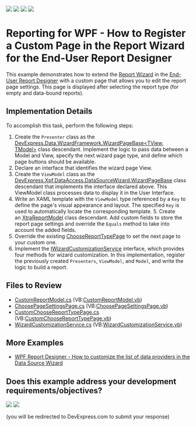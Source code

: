 <!-- default badges list -->
![](https://img.shields.io/endpoint?url=https://codecentral.devexpress.com/api/v1/VersionRange/128605288/24.2.1%2B)
[![](https://img.shields.io/badge/Open_in_DevExpress_Support_Center-FF7200?style=flat-square&logo=DevExpress&logoColor=white)](https://supportcenter.devexpress.com/ticket/details/T600080)
[![](https://img.shields.io/badge/📖_How_to_use_DevExpress_Examples-e9f6fc?style=flat-square)](https://docs.devexpress.com/GeneralInformation/403183)
[![](https://img.shields.io/badge/💬_Leave_Feedback-feecdd?style=flat-square)](#does-this-example-address-your-development-requirementsobjectives)
<!-- default badges end -->
# Reporting for WPF - How to Register a Custom Page in the Report Wizard for the End-User Report Designer

This example demonstrates how to extend the [Report Wizard](https://docs.devexpress.com/XtraReports/114841/desktop-reporting/wpf-reporting/end-user-report-designer-for-wpf/gui/report-wizard) in the [End-User Report Designer](https://docs.devexpress.com/XtraReports/114104/desktop-reporting/wpf-reporting/end-user-report-designer-for-wpf) with a custom page that allows you to edit the report page settings. This page is displayed after selecting the report type (for empty and data-bound reports).

## Implementation Details

To accomplish this task, perform the following steps:

1. Create the `Presenter` class as the [DevExpress.Data.WizardFramework.WizardPageBase<TView, TModel>](https://docs.devexpress.com/CoreLibraries/DevExpress.Data.WizardFramework.WizardPageBase-2) class descendant. Implement the logic to pass data between a Model and View, specify the next wizard page type, and define which page buttons should be available.
2. Declare an interface that identifies the wizard page View.
3. Create the `ViewModel` class as the [DevExpress.Xpf.DataAccess.DataSourceWizard.WizardPageBase](https://docs.devexpress.com/WPF/DevExpress.Xpf.DataAccess.DataSourceWizard.WizardPageBase) class descendant that implements the interface declared above. This ViewModel class processes data to display it in the User Interface.
4. Write an XAML template with the `ViewModel` type referenced by a `Key` to define the page's visual appearance and layout. The specified `Key` is used to automatically locate the corresponding template.
5. Create an [XtraReportModel](https://docs.devexpress.com/XtraReports/DevExpress.XtraReports.Wizards.XtraReportModel) class descendant. Add custom fields to store the report page settings and override the `Equals` method to take into account the added fields.
6. Override the existing [ChooseReportTypePage](https://docs.devexpress.com/WPF/DevExpress.Xpf.Reports.UserDesigner.ReportWizard.Pages.ChooseReportTypePage) to set the next page to your custom one.
7. Implement the [IWizardCustomizationService](https://docs.devexpress.com/WPF/DevExpress.Xpf.Reports.UserDesigner.ReportWizard.IWizardCustomizationService) interface, which provides four methods for wizard customization. In this implementation, register the previously created `Presenters`, `ViewModel`, and `Model`,  and write the logic to build a report.


## Files to Review

* [CustomReportModel.cs](./CS/CustomReportModel.cs) (VB:[CustomReportModel.vb](./VB/CustomReportModel.vb))
* [ChoosePageSettingsPage.cs](./CS/ChoosePageSettingsPage.cs) (VB:[ChoosePageSettingsPage.vb](./VB/ChoosePageSettingsPage.vb))
* [CustomChooseReportTypePage.cs](./CS/CustomChooseReportTypePage.cs) (VB:[CustomChooseReportTypePage.vb](./VB/CustomChooseReportTypePage.vb))
* [WizardCustomizationService.cs](./CS/WizardCustomizationService.cs) (VB:[WizardCustomizationService.vb](./VB/WizardCustomizationService.vb))

## More Examples

* [WPF Report Designer - How to customize the list of data providers in the Data Source Wizard](https://github.com/DevExpress-Examples/reporting-wpf-designer-data-provider-list)

<!-- feedback -->
## Does this example address your development requirements/objectives?

[<img src="https://www.devexpress.com/support/examples/i/yes-button.svg"/>](https://www.devexpress.com/support/examples/survey.xml?utm_source=github&utm_campaign=reporting-wpf-wizard-custom-page&~~~was_helpful=yes) [<img src="https://www.devexpress.com/support/examples/i/no-button.svg"/>](https://www.devexpress.com/support/examples/survey.xml?utm_source=github&utm_campaign=reporting-wpf-wizard-custom-page&~~~was_helpful=no)

(you will be redirected to DevExpress.com to submit your response)
<!-- feedback end -->
